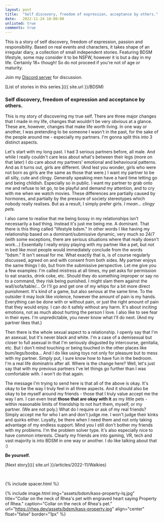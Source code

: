 ```yaml
---
layout: post
title:  "Self discovery, freedom of expression, acceptance by others."
date:   2022-11-24 18:00:00
unlisted: true
comments: true
---
```

This is a story of self discovery, freedom of expression, passion and responsibility. Based on real events and characters, it takes shape of an irregular diary, a collection of small independent stories. Featuring BDSM lifestyle, some may consider it to be NSFW, however it is but a day in my life. Certainly 18+ though! So do not proceed if you're not of age or maturity.

Join my [Discord server](https://discord.gg/m2PFpymQb9) for discussion.

[List of stories in this series.]({{ site.url }}/BDSM)

<!--more-->


### Self discovery, freedom of expression and acceptance by others.

This is my story of discovering my true self. There are three major changes that I made in my life, changes that wouldn't be very obvious at a glance. These are, however, changes that make life worth living. In one way or another, I was pretending to be someone I wasn't in the past, for the sake of the people around me - especially my partners. I'm gonna split this into 3 distinct aspects.

Let's start with my long past. I had 3 serious partners before, all male. And while I really couldn't care less about what's between their legs (more on that later) I do care about my partners' emotional and behavioural patterns. And as it turns out, girls are different. (And lest you wonder, girls who were not born as girls are the same as those that were.) I want my partner to be all silly, cute and clingy. Generally speaking men have a hard time letting go and being childish. Especially so in public. I want my partner to grab onto me and refuse to let go, to be playful and demand my attention, and to cry with me when we watch movies. These differences are partially caused by hormones, and partially by the pressure of society stereotypes which nobody really realises. But as a result, I simply prefer girls. _I mean... clingy pets._

I also came to realise that me being bossy in my relationships isn't necessarily a bad thing. Instead it's just me being me. A dominant. That there is this thing called "lifestyle bdsm." In other words I like having my relationship based on a dominant/submissive dynamic, very much so 24/7 (with some exceptions, there are serious situations where that really doesn't work...) Essentially I really enjoy playing with my partner like a pet, but not in bed like most people would immediately conclude from the words "bdsm." It isn't sexual for me. What exactly that is, is of course regularly discussed, agreed on and with consent from both sides. My partner enjoys the same things I do, but from the submissive perspective. Let me give you a few examples: I'm called mistress at all times, my pet asks for permission to eat snacks, drink coke, etc. Should they do something improper or say no to a command, they risk being punished. I might slam them against the wall/sofa/table/... Or I'll go and get one of my whips for a bit more direct punishment. It's kind of a game, but also serious at the same time. To the outsider it may look like violence, however the amount of pain is my hands. Everything can be done with or without pain, or just the right amount of pain that they would enjoy. I can do it safely without any harm. It's about inciting emotions, not as much about hurting the person I love. I also like to see fear in their eyes. I'm unpredictable, you never know what I'll do next. (And my partner likes that.)

Then there is the whole sexual aspect to a relationship. I openly say that I'm an asexual, but it's never black and white. I'm a case of a demisexual but closer to full asexual in that I'm seriously disgusted by intercourse, genitalia, etc. But I don't mind touching or being touched in the other places like bum/legs/booba... And I do like using toys not only for pleasure but to mess with my partner. Simply put, I sure know how to have fun in the bedroom. I'm a real life dominatrix after all. Where is the change here? Well, let's just say that with my previous partners I've let things go further than I was comfortable with. I won't do that again.

The message I'm trying to send here is that all of the above is okay. It's okay to be the way I truly feel in all three aspects. And it should also be okay to be myself around my friends - those that I truly value accept me the way I am. I can even treat __those that are okay with it__ as my little pets - within reasonable limits of friendship to not hurt them, myself, or my partner. (We are not poly.) What do I require or ask of my real friends? Simply accept me for who I am and don't judge me. I won't judge their kinks and quirks either. Loyalty, be there when I need them and not only taking advantage of my endless support. Mind you I still don't bother my friends with my problems. I'm the problem solver type. It's also especially nice to have common interests. Clearly my friends are into gaming, VR, tech and vast majority is into BDSM in one way or another. I do like talking about that :)

**Be yourself.**

[Next story]({{ site.url }}/articles/2022-11/Walkies)

&nbsp;

{% include spacer.html %}

{% include image.html
  img="assets/bdsm/kass-property-lq.jpg"
  title="Collar on the neck of Rhea's pet with engraved heart saying Property of Rhea."
  caption="Collar on the neck of Rhea's pet."
  url="https://rhea.dev/assets/bdsm/kass-property.jpg"
  align="center"
  float="false"
  border="1px"
%}

